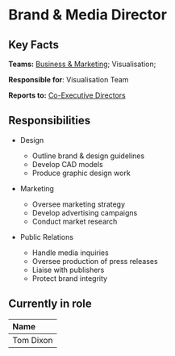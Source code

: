 # Brand & Media Director

## Key Facts

**Teams:** [Business & Marketing](./); Visualisation;

**Responsible for**: Visualisation Team

**Reports to:** [Co-Executive Directors](../board-of-trustees/co-executive-director.md)

## Responsibilities

* Design

  * Outline brand & design guidelines
  * Develop CAD models
  * Produce graphic design work

* Marketing

  * Oversee marketing strategy
  * Develop advertising campaigns
  * Conduct market research

* Public Relations
  * Handle media inquiries
  * Oversee production of press releases
  * Liaise with publishers
  * Protect brand integrity

## Currently in role

| Name |
| :--- |
| Tom Dixon |




